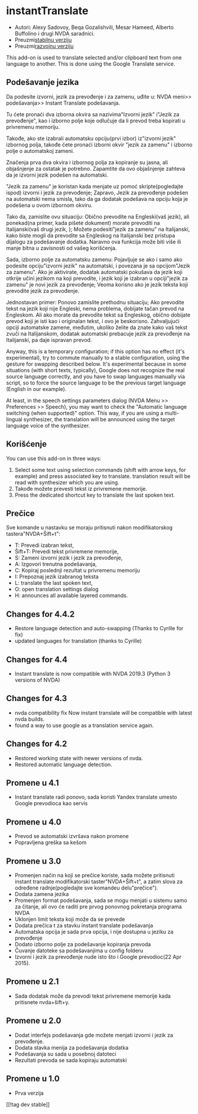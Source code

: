 # instantTranslate #

* Autori: Alexy Sadovoy, Beqa Gozalishvili, Mesar Hameed, Alberto Buffolino
  i drugi NVDA saradnici.
* Preuzmi[stabilnu verziju][1]
* Preuzmi[razvojnu verziju][2]

This add-on is used to translate selected and/or clipboard text from one
language to another.  This is done using the Google Translate service.

## Podešavanje jezika ##
Da podesite izvorni, jezik za prevođenje i za zamenu, uđite u: NVDA meni>> podešavanja>> Instant Translate podešavanja.

Tu ćete pronaći dva izborna okvira sa nazivima"Izvorni jezik" i"Jezik za
prevođenje", kao i izborno polje koje odlučuje da li prevod treba kopirati u
privremenu memoriju.

Takođe, ako ste izabrali automatsku opciju(prvi izbor) iz"izvorni jezik"
izbornog polja, takođe ćete pronaći izborni okvir "jezik za zamenu" i
izborno polje o automatskoj zameni.

Značenja prva dva okvira i izbornog polja za kopiranje su jasna, ali
objašnjenje za ostatak je potrebno. Zapamtite da ovo objašnjenje zahteva da
je izvorni jezik podešen na automatski.

"Jezik za zamenu" je koristan kada menjate uz pomoć skripte(pogledajte
ispod) izvorni i jezik za prevođenje; Zapravo, Jezik za prevođenje podešen
na automatski nema smisla, tako da ga dodatak podešava na opciju koja je
podešena u ovom izbornom okviru.

Tako da, zamislite ovu situaciju: Obično prevodite na Engleski(vaš jezik),
ali ponekad(na primer, kada pišete dokument) morate prevoditi na
Italijanski(vaš drugi jezik, ); Možete podesiti"jezik za zamenu" na
Italijanski, kako biste mogli da prevodite sa Engleskog na Italijanski bez
pristupa dijalogu za podešavanje dodatka. Naravno ova funkcija može biti
više ili manje bitna u zavisnosti od vašeg korišćenja.

Sada, izborno polje za automatsku zamenu: Pojavljuje se ako i samo ako
podesite opciju"izvorni jezik" na automatski, i povezana je sa opcijom"Jezik
za zamenu". Ako je aktivirate, dodatak automatski pokušava da jezik koji
otkrije učini jezikom na koji prevodite, i jezik koji je izabran u
opciji"jezik za zamenu" je novi jezik za prevođenje; Veoma korisno ako je
jezik teksta koji prevodite jezik za prevođenje.

Jednostavan primer: Ponovo zamislite prethodnu situaciju; Ako prevodite
tekst na jezik koji nije Engleski, nema problema, dobijate tačan prevod na
Engleskom. Ali ako morate da prevodite tekst sa Engleskog, obično dobijate
prevod koji je isti kao i originalan tekst, i ovo je
beskorisno. Zahvaljujući opciji automatske zamene, međutim, ukoliko želite
da znate kako vaš tekst zvuči na Italijanskom, dodatak automatski prebacuje
jezik za prevođenje na Italijanski, pa daje ispravan prevod.

Anyway, this is a temporary configuration; if this option has no effect
(it's experimental), try to commute manually to a stable configuration,
using the gesture for swapping described below. It's experimental because in
some situations (with short texts, typically), Google does not recognize the
real source language correctly, and you have to swap languages manually via
script, so to force the source language to be the previous target language
(English in our example).

At least, in the speech settings parameters dialog (NVDA Menu >> Preferences >> Speech), you may want to check the "Automatic language switching (when supported)" option. This way, if you are using a multi-lingual synthesizer, the translation will be announced using the target language voice of the synthesizer.

## Korišćenje ##
You can use this add-on in three ways:

1. Select some text using selection commands (shift with arrow keys, for
   example) and press associated key to translate. translation result will
   be read with synthesizer which you are using.
2. Takođe možete prevesti tekst iz privremene memorije.
3. Press the dedicated shortcut key to translate the last spoken text.

## Prečice ##
Sve komande u nastavku se moraju pritisnuti nakon modifikatorskog
tastera"NVDA+Šift+t":

* T: Prevedi izabran tekst,
* Šift+T: Prevedi tekst privremene memorije,
* S: Zameni izvorni jezik i jezik za prevođenje,
* A: Izgovori trenutna podešavanja,
* C: Kopiraj poslednji rezultat u privremenu memoriju
* I: Prepoznaj jezik izabranog teksta
* L: translate the last spoken text,
* O: open translation settings dialog
* H: announces all available layered commands.

## Changes for 4.4.2 ##
* Restore language detection and auto-swapping (Thanks to Cyrille for fix)
* updated languages for translation (thanks to Cyrille)

## Changes for 4.4 ##
* Instant translate is now compatible with NVDA 2019.3 (Python 3 versions of
  NVDA)

## Changes for 4.3 ##
* nvda compatibility fix Now instant translate will be compatible with
  latest nvda builds.
* found a way to use google as a translation service again.

## Changes for 4.2 ##
* Restored working state with newer versions of nvda.
* Restored automatic language detection.

## Promene u 4.1 ##
* Instant translate radi ponovo, sada koristi Yandex translate umesto Google
  prevodioca kao servis

## Promene u 4.0 ##
* Prevod se automatski izvršava nakon promene
* Popravljena greška sa kešom

## Promene u 3.0 ##
* Promenjen način na koji se prečice koriste, sada možete pritisnuti instant
  translate modifikatorski taster"NVDA+Šift+t", a zatim slova za određene
  radnje(pogledajte sve komandeu delu"prečice").
* Dodata zamena jezika
* Promenjen format podešavanja, sada se mogu menjati u sistemu samo za
  čitanje, ali ovo će raditi pre prvog ponovnog pokretanja programa NVDA
* Uklonjen limit teksta koji može da se prevede
* Dodata prečica t za stavku instant translate podešavanja
* Automatska opcija je sada prva opcija, i nije dostupna u jeziku za
  prevođenje
* Dodato izborno polje za podešavanje kopiranja prevoda
* Čuvanje datoteke sa podešavanjima u config folderu
* Izvorni i jezik za prevođenje nude isto što i Google prevodioc(22 Apr
  2015).


## Promene u 2.1 ##
* Sada dodatak može da prevodi tekst privremene memorije kada pritisnete
  nvda+šift+y.

## Promene u 2.0 ##
* Dodat interfejs podešavanja gde možete menjati izvorni i jezik za
  prevođenje.
* Dodata stavka menija za podešavanja dodatka
* Podešavanja su sada u posebnoj datoteci
* Rezultati prevoda se sada kopiraju automatski

## Promene u 1.0 ##
* Prva verzija


[[!tag dev stable]]

[1]: https://addons.nvda-project.org/files/get.php?file=it

[2]: https://addons.nvda-project.org/files/get.php?file=it-dev
